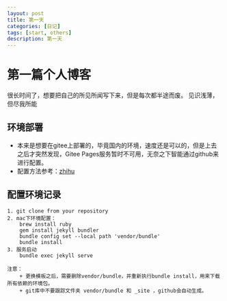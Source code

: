 ```yaml
---
layout: post
title: 第一天
categories: [日记]
tags: [start, others]
description: 第一天
---
```


# 第一篇个人博客

很长时间了，想要把自己的所见所闻写下来，但是每次都半途而废。
见识浅薄，但尽我所能

## 环境部署
+ 本来是想要在gitee上部署的，毕竟国内的环境，速度还是可以的，但是上去之后才突然发现，Gitee Pages服务暂时不可用，无奈之下智能通过github来进行配置。
+ 配置方法参考：[zhihu](https://www.zhihu.com/question/20962496)

## 配置环境记录
```shell
1. git clone from your repository
2. mac下环境配置：
    brew install ruby
    gem install jekyll bundler
    bundle config set --local path 'vendor/bundle'
    bundle install
3. 服务启动
    bundle exec jekyll serve

注意：
    + 更换模板之后，需要删除vendor/bundle，并重新执行bundle install，用来下载所有依赖的环境包。
    + git库中不要跟踪文件夹 vendor/bundle 和 _site ，github会自动生成。
```